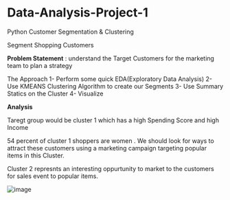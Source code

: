 # Data-Analysis-Project-1
Python Customer Segmentation & Clustering 

Segment Shopping Customers 

**Problem Statement** : understand the Target Customers for the marketing team to plan a strategy

The Approach 
1- Perform some quick EDA(Exploratory Data Analysis)
2- Use KMEANS Clustering Algorithm to create our Segments
3- Use Summary Statics on the Cluster 
4- Visualize 

**Analysis**

Taregt group would be cluster 1 which has a high Spending Score and high Income 

54 percent of cluster 1 shoppers are women . We should look for ways to attract these customers using a marketing campaign targeting popular items in this Cluster. 

Cluster 2 represnts an interesting oppurtunity to market to the customers for sales event to popular items. 

![image](https://github.com/samming25/Data-Analysis-Project-1/assets/100364932/1c054aa8-6ccb-4899-a568-12e1ea2019fd)






